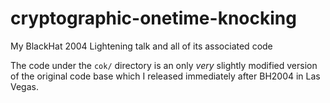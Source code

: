 # cryptographic-onetime-knocking

My BlackHat 2004 Lightening talk and all of its associated code

The code under the `cok/` directory is an only _very_ slightly modified version
of the original code base which I released immediately after BH2004 in Las
Vegas.
